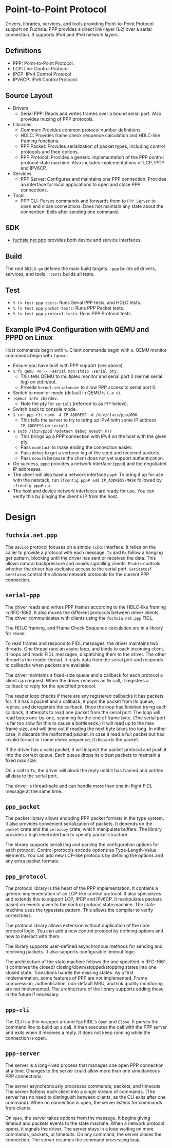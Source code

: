   # Point-to-Point Protocol

Drivers, libraries, services, and tools providing Point-to-Point Protocol
support on Fuchsia. PPP provides a direct link-layer (L2) over a serial
connection. It supports IPv4 and IPv6 network layers.

## Definitions
- PPP: Point-to-Point Protocol.
- LCP: Link Control Protocol.
- IPCP: IPv4 Control Protocol
- IPV6CP: IPv6 Control Protocol.

## Source Layout
- Drivers
  - Serial PPP: Reads and writes frames over a bound serial port. Also provides
    muxing of PPP protocols.
- Libraries
  - Common: Provides common protocol number definitions.
  - HDLC: Provides frame check sequence calculation and HDLC-like framing
    functions.
  - PPP Packet: Provides serialization of packet types, including control
    protocols and their options.
  - PPP Protocol: Provides a generic implementation of the PPP control protocol
    state machine. Also includes implementations of LCP, IPCP and IPV6CP.
- Services
  - PPP Server: Configures and maintains one PPP connection. Provides an
    interface for local applications to open and close PPP connections.
- Tools
  - PPP CLI: Parses commands and forwards them to `PPP Server` to open and close
    connections. Does not maintain any state about the connection. Exits after
    sending one command.

## SDK
- [fuchsia.net.ppp](../../../sdk/fidl/fuchsia.net.ppp) provides both device and
  service interfaces.

## Build
The root `BUILD.gn` defines the main build targets. `:ppp` builds all drivers,
services, and tools. `:tests` builds all tests.

## Test
- `% fx test ppp-tests`: Runs Serial PPP tests, and HDLC tests.
- `% fx test ppp-packet-tests`: Runs PPP Packet tests.
- `% fx test ppp-protocol-tests`: Runs PPP Protocol tests.

## Example IPv4 Configuration with QEMU and PPPD on Linux
Host commands begin with `%`. Client commands begin with `$`. QEMU monitor
commands begin with `(qemu)`.
- Ensure you have built with PPP support (see above).
- `% fx qemu -N -- -serial mon:stdio -serial pty`.
    - This tells QEMU to multiplex monitor and serial port 0 (kernel serial log)
      on stdin/out.
    - Provide `kernel.serial=none` to allow PPP access to serial port 0.
- Switch to monitor mode (default in QEMU is `C-a c`).
- `(qemu) info chardev`.
    - Note the pty for `serial1` (referred to as `PTY` below).
- Switch back to console mode.
- `$ run ppp-cli open -4 IP_ADDRESS -d /dev/class/ppp/000`
    - This tells the server to try to bring up IPv4 with some IP address
      `IP_ADDRESS` on `serial1`.
- `% sudo /sbin/pppd nodetach debug noauth PTY`
    - This brings up a PPP connection with IPv4 on the host with the given pty.
    - Pass `nodetach` to make ending the connection easier.
    - Pass `debug` to get a verbose log of the send and received packets.
    - Pass `noauth` because the client does not yet support authentication.
- On success, `pppd` provides a network interface (`ppp0`) and the negotiated IP
  addresses.
- The client will also have a network interface `ppp#`. To bring it up for use
  with the netstack, run `ifconfig ppp# add IP_ADDRESS/MASK` followed by
  `ifconfig ppp# up`.
- The host and device network interfaces are ready for use. You can verify this
  by pinging the client's IP from the host.

# Design
## `fuchsia.net.ppp`
The `Device` protocol focuses on a simple `Tx`/`Rx` interface. It relies on the
caller to provide a protocol with each message. `Tx` and `Rx` follow a hanging
get pattern, blocking until the driver has sent or received the data. This
allows natural backpressure and avoids signalling clients. `Enable` controls
whether the driver has exclusive access to the serial port. `SetStatus`/
`GetStatus` control the allowed network protocols for the current PPP
connection.

## `serial-ppp`
The driver reads and writes PPP frames according to the HDLC-like framing in
RFC-1662. It also muxes the different protocols between driver clients. The
driver communicates with clients using the `fuchsia.net.ppp` FIDL.

The HDLC framing, and Frame Check Sequence calculation are in a library for
reuse.

To read frames and respond to FIDL messages, the driver maintains two threads.
One thread runs an async loop, and binds to each incoming client. It loops and
reads FIDL messages, dispatching them to the driver. The other thread is the
reader thread. It reads data from the serial port and responds to callbacks when
packets are available.

The driver maintains a fixed-size queue and a callback for each protocol a
client can request. When the driver receives an `Rx` call, it registers a
callback to reply for the specified protocol.

The reader loop checks if there are any registered callbacks it has packets for.
If it has a packet and a callback, it pops the packet from its queue, replies,
and deregisters the callback. Once the loop has finished trying each callback,
it attempts to read one packet from the serial port. The loop will read bytes
one-by-one, scanning for the end of frame byte. (The serial port is far too slow
for this to cause a bottleneck.) It will read up to the max frame size, and will
time out if reading the next byte takes too long. In either case, it discards
the malformed packet. In case it read a full packet but had invalid format or
frame check sequence, it discards the packet.

If the driver has a valid packet, it will inspect the packet protocol and push
it into the correct queue. Each queue drops its oldest packets to maintain a
fixed max size.

On a call to `Tx`, the driver will block the reply until it has framed and
written all data to the serial port.

The driver is thread-safe and can handle more than one in-flight FIDL message at
the same time.

## `ppp_packet`
The packet library allows encoding PPP packet formats in the type system. It
also provides convenient serialization of packets. It depends on the `packet`
crate and the `zerocopy` crate, which manipulate buffers. The library provides a
high level interface to specify packet structure.

The library supports serializing and parsing the configuration options for each
protocol. Control protocols encode options as Type-Length-Value elements. You
can add new LCP-like protocols by defining the options and any extra packet
formats.

## `ppp_protocol`
The protocol library is the heart of the PPP implementation. It contains a
generic implementation of an LCP-like control protocol. It also specializes and
extends this to support LCP, IPCP and IPv6CP. It manipulates packets based on
events given to the control protocol state machine. The state machine uses the
typestate pattern. This allows the compiler to verify correctness.

The protocol library allows extension without duplication of the core protocol
logic. You can add a new control protocol by defining options and how to
interact with them.

The library supports user-defined asynchronous methods for sending and receiving
packets. It also supports configurable timeout logic.

The architecture of the state machine follows the one specified in RFC-1661. It
combines the closed/ closing/down/stopped/stopping states into one closed state.
Transitions handle the missing states. As a first implementation, some features
of PPP are not implemented. Frame compression, authentication, non-default MRU,
and link quality monitoring are not implemented. The architecture of the library
supports adding these in the future if necessary.

## `ppp-cli`
The CLI is a thin wrapper around `Ppp` FIDL's `Open` and `Close`. It parses the
command line to build up a call. It then executes the call with the PPP server
and exits when it receives a reply. It does not keep running while the
connection is open.

## `ppp-server`
The server is a long-lived process that manages one open PPP connection at a
time. Changes to the server could allow more than one simultaneous PPP
connections.

The server asynchronously processes commands, packets, and timeouts. The server
flattens each client into a single stream of commands. (The server has no need
to distinguish between clients, as the CLI exits after one command). When no
connection is open, the server listens for commands from clients.

On `Open`, the server takes options from the message. It begins giving timeout
and packets events to the state machine. When a network protocol opens, it
signals the driver. The server stays in a loop waiting on more commands,
packets, or timeouts. On any command, the server closes the connection. The
server resumes the command processing loop.

